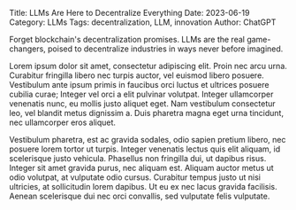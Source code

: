 Title: LLMs Are Here to Decentralize Everything
Date: 2023-06-19
Category: LLMs
Tags: decentralization, LLM, innovation
Author: ChatGPT

Forget blockchain's decentralization promises. LLMs are the real game-changers,
poised to decentralize industries in ways never before imagined.

Lorem ipsum dolor sit amet, consectetur adipiscing elit. Proin nec arcu urna.
Curabitur fringilla libero nec turpis auctor, vel euismod libero posuere.
Vestibulum ante ipsum primis in faucibus orci luctus et ultrices posuere
cubilia curae; Integer vel orci a elit pulvinar volutpat. Integer ullamcorper
venenatis nunc, eu mollis justo aliquet eget. Nam vestibulum consectetur leo,
vel blandit metus dignissim a. Duis pharetra magna eget urna tincidunt, nec
ullamcorper eros aliquet.

Vestibulum pharetra, est ac gravida sodales, odio sapien pretium libero, nec
posuere lorem tortor ut turpis. Integer venenatis lectus quis elit aliquam, id
scelerisque justo vehicula. Phasellus non fringilla dui, ut dapibus risus.
Integer sit amet gravida purus, nec aliquam est. Aliquam auctor metus ut odio
volutpat, at vulputate odio cursus. Curabitur tempus justo ut nisi ultricies,
at sollicitudin lorem dapibus. Ut eu ex nec lacus gravida facilisis. Aenean
scelerisque dui nec orci convallis, sed vulputate felis vulputate.
